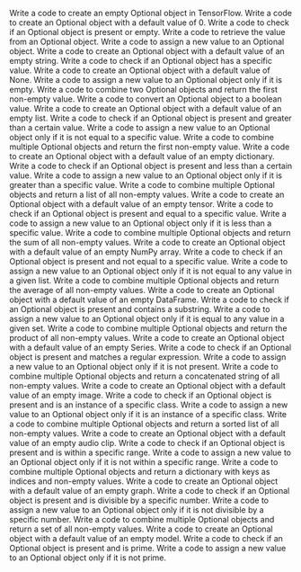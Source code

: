 Write a code to create an empty Optional object in TensorFlow.
Write a code to create an Optional object with a default value of 0.
Write a code to check if an Optional object is present or empty.
Write a code to retrieve the value from an Optional object.
Write a code to assign a new value to an Optional object.
Write a code to create an Optional object with a default value of an empty string.
Write a code to check if an Optional object has a specific value.
Write a code to create an Optional object with a default value of None.
Write a code to assign a new value to an Optional object only if it is empty.
Write a code to combine two Optional objects and return the first non-empty value.
Write a code to convert an Optional object to a boolean value.
Write a code to create an Optional object with a default value of an empty list.
Write a code to check if an Optional object is present and greater than a certain value.
Write a code to assign a new value to an Optional object only if it is not equal to a specific value.
Write a code to combine multiple Optional objects and return the first non-empty value.
Write a code to create an Optional object with a default value of an empty dictionary.
Write a code to check if an Optional object is present and less than a certain value.
Write a code to assign a new value to an Optional object only if it is greater than a specific value.
Write a code to combine multiple Optional objects and return a list of all non-empty values.
Write a code to create an Optional object with a default value of an empty tensor.
Write a code to check if an Optional object is present and equal to a specific value.
Write a code to assign a new value to an Optional object only if it is less than a specific value.
Write a code to combine multiple Optional objects and return the sum of all non-empty values.
Write a code to create an Optional object with a default value of an empty NumPy array.
Write a code to check if an Optional object is present and not equal to a specific value.
Write a code to assign a new value to an Optional object only if it is not equal to any value in a given list.
Write a code to combine multiple Optional objects and return the average of all non-empty values.
Write a code to create an Optional object with a default value of an empty DataFrame.
Write a code to check if an Optional object is present and contains a substring.
Write a code to assign a new value to an Optional object only if it is equal to any value in a given set.
Write a code to combine multiple Optional objects and return the product of all non-empty values.
Write a code to create an Optional object with a default value of an empty Series.
Write a code to check if an Optional object is present and matches a regular expression.
Write a code to assign a new value to an Optional object only if it is not present.
Write a code to combine multiple Optional objects and return a concatenated string of all non-empty values.
Write a code to create an Optional object with a default value of an empty image.
Write a code to check if an Optional object is present and is an instance of a specific class.
Write a code to assign a new value to an Optional object only if it is an instance of a specific class.
Write a code to combine multiple Optional objects and return a sorted list of all non-empty values.
Write a code to create an Optional object with a default value of an empty audio clip.
Write a code to check if an Optional object is present and is within a specific range.
Write a code to assign a new value to an Optional object only if it is not within a specific range.
Write a code to combine multiple Optional objects and return a dictionary with keys as indices and non-empty values.
Write a code to create an Optional object with a default value of an empty graph.
Write a code to check if an Optional object is present and is divisible by a specific number.
Write a code to assign a new value to an Optional object only if it is not divisible by a specific number.
Write a code to combine multiple Optional objects and return a set of all non-empty values.
Write a code to create an Optional object with a default value of an empty model.
Write a code to check if an Optional object is present and is prime.
Write a code to assign a new value to an Optional object only if it is not prime.
